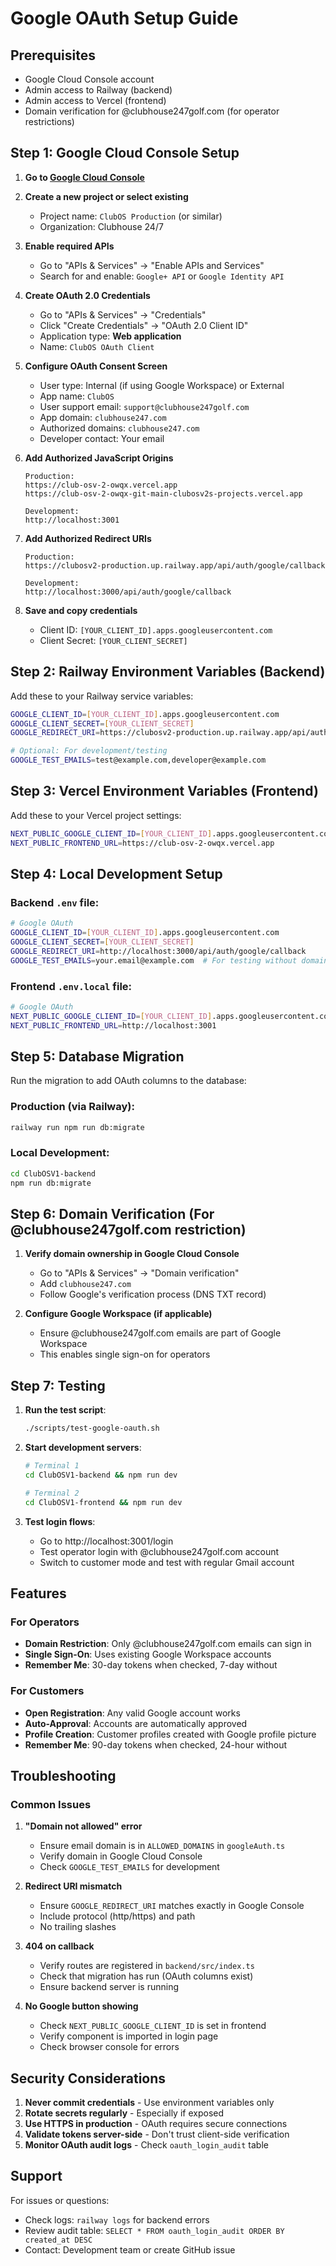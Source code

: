 # Google OAuth Setup Guide

## Prerequisites
- Google Cloud Console account
- Admin access to Railway (backend)
- Admin access to Vercel (frontend)
- Domain verification for @clubhouse247golf.com (for operator restrictions)

## Step 1: Google Cloud Console Setup

1. **Go to [Google Cloud Console](https://console.cloud.google.com)**

2. **Create a new project or select existing**
   - Project name: `ClubOS Production` (or similar)
   - Organization: Clubhouse 24/7

3. **Enable required APIs**
   - Go to "APIs & Services" → "Enable APIs and Services"
   - Search for and enable: `Google+ API` or `Google Identity API`

4. **Create OAuth 2.0 Credentials**
   - Go to "APIs & Services" → "Credentials"
   - Click "Create Credentials" → "OAuth 2.0 Client ID"
   - Application type: **Web application**
   - Name: `ClubOS OAuth Client`

5. **Configure OAuth Consent Screen**
   - User type: Internal (if using Google Workspace) or External
   - App name: `ClubOS`
   - User support email: `support@clubhouse247golf.com`
   - App domain: `clubhouse247.com`
   - Authorized domains: `clubhouse247.com`
   - Developer contact: Your email

6. **Add Authorized JavaScript Origins**
   ```
   Production:
   https://club-osv-2-owqx.vercel.app
   https://club-osv-2-owqx-git-main-clubosv2s-projects.vercel.app

   Development:
   http://localhost:3001
   ```

7. **Add Authorized Redirect URIs**
   ```
   Production:
   https://clubosv2-production.up.railway.app/api/auth/google/callback

   Development:
   http://localhost:3000/api/auth/google/callback
   ```

8. **Save and copy credentials**
   - Client ID: `[YOUR_CLIENT_ID].apps.googleusercontent.com`
   - Client Secret: `[YOUR_CLIENT_SECRET]`

## Step 2: Railway Environment Variables (Backend)

Add these to your Railway service variables:

```bash
GOOGLE_CLIENT_ID=[YOUR_CLIENT_ID].apps.googleusercontent.com
GOOGLE_CLIENT_SECRET=[YOUR_CLIENT_SECRET]
GOOGLE_REDIRECT_URI=https://clubosv2-production.up.railway.app/api/auth/google/callback

# Optional: For development/testing
GOOGLE_TEST_EMAILS=test@example.com,developer@example.com
```

## Step 3: Vercel Environment Variables (Frontend)

Add these to your Vercel project settings:

```bash
NEXT_PUBLIC_GOOGLE_CLIENT_ID=[YOUR_CLIENT_ID].apps.googleusercontent.com
NEXT_PUBLIC_FRONTEND_URL=https://club-osv-2-owqx.vercel.app
```

## Step 4: Local Development Setup

### Backend `.env` file:
```bash
# Google OAuth
GOOGLE_CLIENT_ID=[YOUR_CLIENT_ID].apps.googleusercontent.com
GOOGLE_CLIENT_SECRET=[YOUR_CLIENT_SECRET]
GOOGLE_REDIRECT_URI=http://localhost:3000/api/auth/google/callback
GOOGLE_TEST_EMAILS=your.email@example.com  # For testing without domain restriction
```

### Frontend `.env.local` file:
```bash
# Google OAuth
NEXT_PUBLIC_GOOGLE_CLIENT_ID=[YOUR_CLIENT_ID].apps.googleusercontent.com
NEXT_PUBLIC_FRONTEND_URL=http://localhost:3001
```

## Step 5: Database Migration

Run the migration to add OAuth columns to the database:

### Production (via Railway):
```bash
railway run npm run db:migrate
```

### Local Development:
```bash
cd ClubOSV1-backend
npm run db:migrate
```

## Step 6: Domain Verification (For @clubhouse247golf.com restriction)

1. **Verify domain ownership in Google Cloud Console**
   - Go to "APIs & Services" → "Domain verification"
   - Add `clubhouse247.com`
   - Follow Google's verification process (DNS TXT record)

2. **Configure Google Workspace (if applicable)**
   - Ensure @clubhouse247golf.com emails are part of Google Workspace
   - This enables single sign-on for operators

## Step 7: Testing

1. **Run the test script**:
   ```bash
   ./scripts/test-google-oauth.sh
   ```

2. **Start development servers**:
   ```bash
   # Terminal 1
   cd ClubOSV1-backend && npm run dev

   # Terminal 2
   cd ClubOSV1-frontend && npm run dev
   ```

3. **Test login flows**:
   - Go to http://localhost:3001/login
   - Test operator login with @clubhouse247golf.com account
   - Switch to customer mode and test with regular Gmail account

## Features

### For Operators
- **Domain Restriction**: Only @clubhouse247golf.com emails can sign in
- **Single Sign-On**: Uses existing Google Workspace accounts
- **Remember Me**: 30-day tokens when checked, 7-day without

### For Customers
- **Open Registration**: Any valid Google account works
- **Auto-Approval**: Accounts are automatically approved
- **Profile Creation**: Customer profiles created with Google profile picture
- **Remember Me**: 90-day tokens when checked, 24-hour without

## Troubleshooting

### Common Issues

1. **"Domain not allowed" error**
   - Ensure email domain is in `ALLOWED_DOMAINS` in `googleAuth.ts`
   - Verify domain in Google Cloud Console
   - Check `GOOGLE_TEST_EMAILS` for development

2. **Redirect URI mismatch**
   - Ensure `GOOGLE_REDIRECT_URI` matches exactly in Google Console
   - Include protocol (http/https) and path
   - No trailing slashes

3. **404 on callback**
   - Verify routes are registered in `backend/src/index.ts`
   - Check that migration has run (OAuth columns exist)
   - Ensure backend server is running

4. **No Google button showing**
   - Check `NEXT_PUBLIC_GOOGLE_CLIENT_ID` is set in frontend
   - Verify component is imported in login page
   - Check browser console for errors

## Security Considerations

1. **Never commit credentials** - Use environment variables only
2. **Rotate secrets regularly** - Especially if exposed
3. **Use HTTPS in production** - OAuth requires secure connections
4. **Validate tokens server-side** - Don't trust client-side verification
5. **Monitor OAuth audit logs** - Check `oauth_login_audit` table

## Support

For issues or questions:
- Check logs: `railway logs` for backend errors
- Review audit table: `SELECT * FROM oauth_login_audit ORDER BY created_at DESC`
- Contact: Development team or create GitHub issue